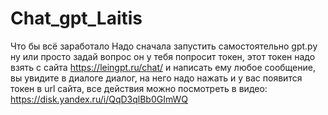 # Chat_gpt_Laitis
Что бы всё заработало
Надо сначала запустить самостоятельно gpt.py ну или просто задай вопрос он у тебя попросит токен, этот токен надо взять с сайта https://leingpt.ru/chat/ и написать ему любое сообщение, вы увидите в диалоге диалог, на него надо нажать и у вас появится токен в url сайта, все действия можно посмотреть в видео: https://disk.yandex.ru/i/QqD3qlBb0GImWQ
